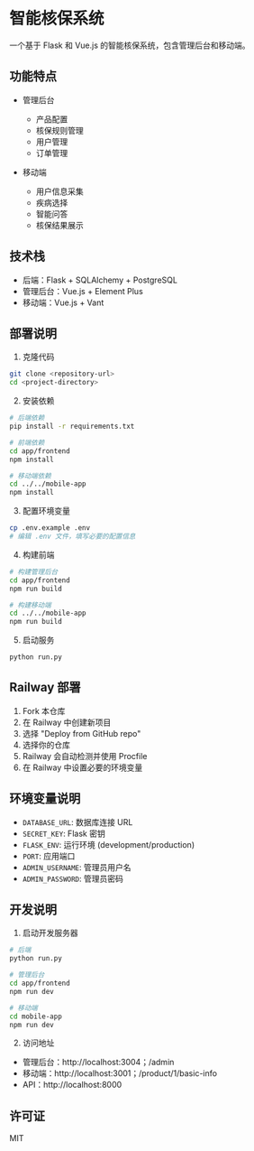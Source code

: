 # 智能核保系统

一个基于 Flask 和 Vue.js 的智能核保系统，包含管理后台和移动端。

## 功能特点

- 管理后台
  - 产品配置
  - 核保规则管理
  - 用户管理
  - 订单管理

- 移动端
  - 用户信息采集
  - 疾病选择
  - 智能问答
  - 核保结果展示

## 技术栈

- 后端：Flask + SQLAlchemy + PostgreSQL
- 管理后台：Vue.js + Element Plus
- 移动端：Vue.js + Vant

## 部署说明

1. 克隆代码
```bash
git clone <repository-url>
cd <project-directory>
```

2. 安装依赖
```bash
# 后端依赖
pip install -r requirements.txt

# 前端依赖
cd app/frontend
npm install

# 移动端依赖
cd ../../mobile-app
npm install
```

3. 配置环境变量
```bash
cp .env.example .env
# 编辑 .env 文件，填写必要的配置信息
```

4. 构建前端
```bash
# 构建管理后台
cd app/frontend
npm run build

# 构建移动端
cd ../../mobile-app
npm run build
```

5. 启动服务
```bash
python run.py
```

## Railway 部署

1. Fork 本仓库
2. 在 Railway 中创建新项目
3. 选择 "Deploy from GitHub repo"
4. 选择你的仓库
5. Railway 会自动检测并使用 Procfile
6. 在 Railway 中设置必要的环境变量

## 环境变量说明

- `DATABASE_URL`: 数据库连接 URL
- `SECRET_KEY`: Flask 密钥
- `FLASK_ENV`: 运行环境 (development/production)
- `PORT`: 应用端口
- `ADMIN_USERNAME`: 管理员用户名
- `ADMIN_PASSWORD`: 管理员密码

## 开发说明

1. 启动开发服务器
```bash
# 后端
python run.py

# 管理后台
cd app/frontend
npm run dev

# 移动端
cd mobile-app
npm run dev
```

2. 访问地址
- 管理后台：http://localhost:3004；/admin
- 移动端：http://localhost:3001；/product/1/basic-info
- API：http://localhost:8000

## 许可证

MIT 

